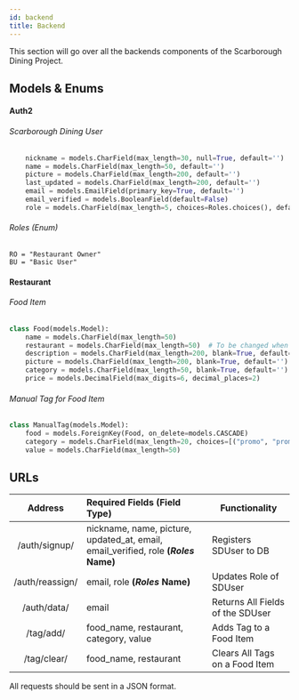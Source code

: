 ```yaml
---
id: backend
title: Backend
---
```


This section will go over all the backends components of the Scarborough Dining Project.

## Models & Enums

#### Auth2

###### Scarborough Dining User

```python
    nickname = models.CharField(max_length=30, null=True, default='')
    name = models.CharField(max_length=50, default='')
    picture = models.CharField(max_length=200, default='')
    last_updated = models.CharField(max_length=200, default='')
    email = models.EmailField(primary_key=True, default='')
    email_verified = models.BooleanField(default=False)
    role = models.CharField(max_length=5, choices=Roles.choices(), default="BU")
```

###### Roles (Enum)

    RO = "Restaurant Owner"
    BU = "Basic User"

#### Restaurant

###### Food Item

```python
class Food(models.Model):
    name = models.CharField(max_length=50)
    restaurant = models.CharField(max_length=50)  # To be changed when restaurant is implemented
    description = models.CharField(max_length=200, blank=True, default='')
    picture = models.CharField(max_length=200, blank=True, default='')
    category = models.CharField(max_length=50, blank=True, default='')
    price = models.DecimalField(max_digits=6, decimal_places=2)
``` 

###### Manual Tag for Food Item

```python
class ManualTag(models.Model):
    food = models.ForeignKey(Food, on_delete=models.CASCADE)
    category = models.CharField(max_length=20, choices=[("promo", "promo"), ("allergy", "allergy")])
    value = models.CharField(max_length=50)
``` 

## URLs

|     Address     | Required Fields (Field Type)                                                          | Functionality                    |
| :-------------: | :------------------------------------------------------------------------------------ | -------------------------------- |
| /auth/signup/   | nickname, name, picture, updated\_at, email, email\_verified, role **(_Roles_ Name)** | Registers SDUser to DB           |
| /auth/reassign/ | email, role **(_Roles_ Name)**                                                        | Updates Role of SDUser           |
| /auth/data/     | email                                                                                 | Returns All Fields of the SDUser |
| /tag/add/       | food_name, restaurant, category, value                                                | Adds Tag to a Food Item          |
| /tag/clear/     | food_name, restaurant                                                                 | Clears All Tags on a Food Item   |

All requests should be sent in a JSON format.


